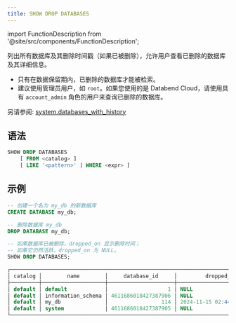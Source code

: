 ```yaml
---
title: SHOW DROP DATABASES
---
```

import FunctionDescription from '@site/src/components/FunctionDescription';

<FunctionDescription description="引入或更新: v1.2.658"/>

列出所有数据库及其删除时间戳（如果已被删除），允许用户查看已删除的数据库及其详细信息。

- 只有在数据保留期内，已删除的数据库才能被检索。
- 建议使用管理员用户，如 `root`。如果您使用的是 Databend Cloud，请使用具有 `account_admin` 角色的用户来查询已删除的数据库。

另请参阅: [system.databases_with_history](../../../00-sql-reference/20-system-tables/system-databases-with-history.md)

## 语法

```sql
SHOW DROP DATABASES 
    [ FROM <catalog> ]
    [ LIKE '<pattern>' | WHERE <expr> ]
```

## 示例

```sql
-- 创建一个名为 my_db 的新数据库
CREATE DATABASE my_db;

-- 删除数据库 my_db
DROP DATABASE my_db;

-- 如果数据库已被删除，dropped_on 显示删除时间；
-- 如果它仍然活跃，dropped_on 为 NULL。
SHOW DROP DATABASES;

┌─────────────────────────────────────────────────────────────────────────────────┐
│ catalog │        name        │     database_id     │         dropped_on         │
├─────────┼────────────────────┼─────────────────────┼────────────────────────────┤
│ default │ default            │                   1 │ NULL                       │
│ default │ information_schema │ 4611686018427387906 │ NULL                       │
│ default │ my_db              │                 114 │ 2024-11-15 02:44:46.207120 │
│ default │ system             │ 4611686018427387905 │ NULL                       │
└─────────────────────────────────────────────────────────────────────────────────┘
```